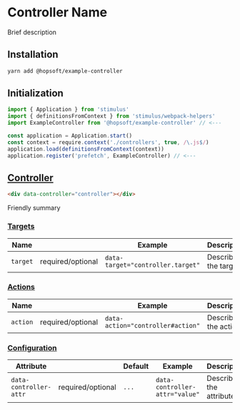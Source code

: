 # Controller Name

Brief description

## Installation

```sh
yarn add @hopsoft/example-controller
```

## Initialization

```js
import { Application } from 'stimulus'
import { definitionsFromContext } from 'stimulus/webpack-helpers'
import ExampleController from '@hopsoft/example-controller' // <---

const application = Application.start()
const context = require.context('./controllers', true, /\.js$/)
application.load(definitionsFromContext(context))
application.register('prefetch', ExampleController) // <---
```

## [Controller](https://stimulusjs.org/reference/controllers)

```html
<div data-controller="controller"></div>
```

Friendly summary

### [Targets](https://stimulusjs.org/reference/targets)

| Name      |                   | Example                           | Description         |
| --------- | ----------------- | --------------------------------- | ------------------- |
| `target`  | required/optional | `data-target="controller.target"` | Describe the target |

### [Actions](https://stimulusjs.org/reference/actions)

| Name      |                   | Example                           | Description         |
| --------- | ----------------- | --------------------------------- | ------------------- |
| `action`  | required/optional | `data-action="controller#action"` | Describe the action |

### [Configuration](https://stimulusjs.org/handbook/managing-state)

| Attribute              |                   | Default | Example                        | Description            |
| ---------------------- | ----------------- | ------- | ------------------------------ | ---------------------- |
| `data-controller-attr` | required/optional | `...`   | `data-controller-attr="value"` | Describe the attribute |
